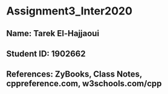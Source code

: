 # Assignment3_Inter2020

## Name: Tarek El-Hajjaoui

## Student ID: 1902662

## References: ZyBooks, Class Notes, cppreference.com, w3schools.com/cpp